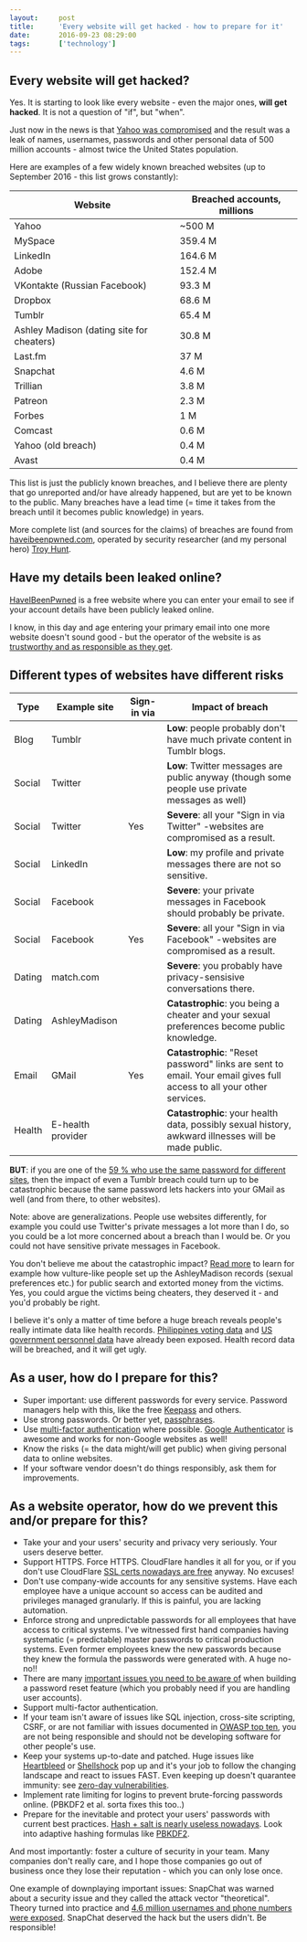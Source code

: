 ```yaml
---
layout:     post
title:      'Every website will get hacked - how to prepare for it'
date:       2016-09-23 08:29:00
tags:       ['technology']
---
```


Every website will get hacked?
------------------------------

Yes. It is starting to look like every website - even the major ones, **will get hacked**. It is not a question of "if", but "when".

Just now in the news is that [Yahoo was compromised](http://www.bbc.com/news/world-us-canada-37447016) and the
result was a leak of names, usernames, passwords and other personal data of 500 million accounts - almost
twice the United States population.

Here are examples of a few widely known breached websites (up to September 2016 - this list grows constantly):

| Website | Breached accounts, millions |
|---------|-----------------------------|
| Yahoo | ~500 M |
| MySpace | 359.4 M |
| LinkedIn | 164.6 M |
| Adobe | 152.4 M |
| VKontakte (Russian Facebook) | 93.3 M |
| Dropbox | 68.6 M |
| Tumblr | 65.4 M |
| Ashley Madison (dating site for cheaters) | 30.8 M |
| Last.fm | 37 M |
| Snapchat | 4.6 M |
| Trillian | 3.8 M |
| Patreon | 2.3 M |
| Forbes | 1 M |
| Comcast | 0.6 M |
| Yahoo (old breach) | 0.4 M |
| Avast | 0.4 M |

This list is just the publicly known breaches, and I believe there are plenty that go unreported and/or have already happened,
but are yet to be known to the public. Many breaches have a lead time (= time it takes from the breach until it becomes public knowledge) in years.

More complete list (and sources for the claims) of breaches are found from [haveibeenpwned.com](https://haveibeenpwned.com/PwnedWebsites),
operated by security researcher (and my personal hero) [Troy Hunt](https://www.troyhunt.com/).

Have my details been leaked online?
-----------------------------------

[HaveIBeenPwned](https://haveibeenpwned.com/) is a free website where you can enter your email to see
if your account details have been publicly leaked online.

I know, in this day and age entering your primary email into one more website doesn't sound good - but the operator of
the website is as [trustworthy and as responsible as they get](https://www.troyhunt.com/tag/have-i-been-pwned-3f/).

Different types of websites have different risks
------------------------------------------------

| Type | Example site | Sign-in via | Impact of breach |
|----------|--------------|--------------|------------------|
| Blog | Tumblr | | **Low**: people probably don't have much private content in Tumblr blogs. |
| Social | Twitter | | **Low**: Twitter messages are public anyway (though some people use private messages as well) |
| Social | Twitter | Yes | **Severe**: all your "Sign in via Twitter" -websites are compromised as a result. |
| Social | LinkedIn | | **Low**: my profile and private messages there are not so sensitive. |
| Social | Facebook | | **Severe**: your private messages in Facebook should probably be private. |
| Social | Facebook | Yes | **Severe**: all your "Sign in via Facebook" -websites are compromised as a result. |
| Dating | match.com | | **Severe**: you probably have privacy-sensisive conversations there. |
| Dating | AshleyMadison | | **Catastrophic**: you being a cheater and your sexual preferences become public knowledge. |
| Email | GMail | Yes | **Catastrophic**: "Reset password" links are sent to email. Your email gives full access to all your other services. |
| Health | E-health provider | | **Catastrophic**: your health data, possibly sexual history, awkward illnesses will be made public. |

**BUT**: if you are one of the [59 % who use the same password for different sites](https://www.troyhunt.com/what-do-sony-and-yahoo-have-in-common/),
then the impact of even a Tumblr breach could turn up to be catastrophic because the same password lets hackers into your GMail as well (and from there, to other websites).

Note: above are generalizations. People use websites differently, for example you could use Twitter's private messages a lot more than I do,
so you could be a lot more concerned about a breach than I would be. Or you could not have sensitive private messages in Facebook.

You don't believe me about the catastrophic impact? [Read more](https://www.troyhunt.com/ashley-madison-search-sites-like/)
to learn for example how vulture-like people set up the AshleyMadison records (sexual preferences etc.) for public search
and extorted money from the victims. Yes, you could argue the victims being cheaters, they deserved it - and you'd probably be right.

I believe it's only a matter of time before a huge breach reveals people's really intimate data like health records.
[Philippines voting data](https://www.troyhunt.com/when-nation-is-hacked-understanding/) and
[US government personnel data](https://en.wikipedia.org/wiki/Office_of_Personnel_Management_data_breach) have already been exposed.
Health record data will be breached, and it will get ugly.

As a user, how do I prepare for this?
-------------------------------------

- Super important: use different passwords for every service. Password managers help with this, like the free [Keepass](http://keepass.info/) and others.
- Use strong passwords. Or better yet, [passphrases](https://xkcd.com/936/).
- Use [multi-factor authentication](https://www.youtube.com/watch?v=zMabEyrtPRg) where possible.
  [Google Authenticator](https://play.google.com/store/apps/details?id=com.google.android.apps.authenticator2&hl=en) is awesome
  and works for non-Google websites as well!
- Know the risks (= the data might/will get public) when giving personal data to online websites.
- If your software vendor doesn't do things responsibly, ask them for improvements.

As a website operator, how do we prevent this and/or prepare for this?
----------------------------------------------------------------------

- Take your and your users' security and privacy very seriously. Your users deserve better.
- Support HTTPS. Force HTTPS. CloudFlare handles it all for you, or if you don't use CloudFlare
  [SSL certs nowadays are free](https://letsencrypt.org/) anyway. No excuses!
- Don't use company-wide accounts for any sensitive systems. Have each employee have a unique account
  so access can be audited and privileges managed granularly. If this is painful, you are lacking automation.
- Enforce strong and unpredictable passwords for all employees that have access to critical systems. I've witnessed
  first hand companies having systematic (= predictable) master passwords to critical production systems. Even former
  employees knew the new passwords because they knew the formula the passwords were generated with. A huge no-no!!
- There are many [important issues you need to be aware of](https://www.troyhunt.com/everything-you-ever-wanted-to-know/)
  when building a password reset feature (which you probably need if you are handling user accounts).
- Support multi-factor authentication.
- If your team isn't aware of issues like SQL injection, cross-site scripting, CSRF, or are not familiar with issues documented
  in [OWASP top ten](https://www.owasp.org/index.php/Category:OWASP_Top_Ten_Project), you are not being responsible and should not
  be developing software for other people's use.
- Keep your systems up-to-date and patched. Huge issues like [Heartbleed](https://www.troyhunt.com/everything-you-need-to-know-about3/)
  or [Shellshock](https://www.troyhunt.com/everything-you-need-to-know-about2/) pop up and it's your job to follow the changing landscape and react to issues FAST.
  Even keeping up doesn't quarantee immunity: see [zero-day vulnerabilities](https://en.wikipedia.org/wiki/Zero-day_(computing)).
- Implement rate limiting for logins to prevent brute-forcing passwords online. (PBKDF2 et al. sorta fixes this too..)
- Prepare for the inevitable and protect your users' passwords with current best practices.
  [Hash + salt is nearly useless nowadays](https://www.troyhunt.com/our-password-hashing-has-no-clothes/).
  Look into adaptive hashing formulas like [PBKDF2](https://en.wikipedia.org/wiki/PBKDF2).

And most importantly: foster a culture of security in your team. Many companies don't really care, and I hope those
companies go out of business once they lose their reputation - which you can only lose once.

One example of downplaying important issues: SnapChat was warned about a security issue and they called the attack vector
"theoretical". Theory turned into practice and
[4.6 million usernames and phone numbers were exposed](https://haveibeenpwned.com/PwnedWebsites#Snapchat).
SnapChat deserved the hack but the users didn't. Be responsible!
